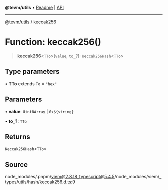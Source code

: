 **@tevm/utils** • [Readme](../README.md) \| [API](../globals.md)

***

[@tevm/utils](../README.md) / keccak256

# Function: keccak256()

> **keccak256**\<`TTo`\>(`value`, `to_`?): `Keccak256Hash`\<`TTo`\>

## Type parameters

• **TTo** extends `To` = `"hex"`

## Parameters

• **value**: `Uint8Array` \| ```0x${string}```

• **to\_?**: `TTo`

## Returns

`Keccak256Hash`\<`TTo`\>

## Source

node\_modules/.pnpm/viem@2.8.18\_typescript@5.4.5/node\_modules/viem/\_types/utils/hash/keccak256.d.ts:9
